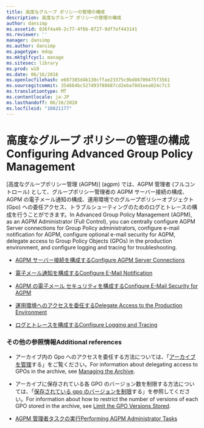 ```yaml
---
title: 高度なグループ ポリシーの管理の構成
description: 高度なグループ ポリシーの管理の構成
author: dansimp
ms.assetid: 836f4a49-2c77-4f6b-8727-9df7ef443141
ms.reviewer: ''
manager: dansimp
ms.author: dansimp
ms.pagetype: mdop
ms.mktglfcycl: manage
ms.sitesec: library
ms.prod: w10
ms.date: 06/16/2016
ms.openlocfilehash: e607385d4b130cffae23375c9bd86709475f3561
ms.sourcegitcommit: 354664bc527d93f80687cd2eba70d1eea024c7c3
ms.translationtype: MT
ms.contentlocale: ja-JP
ms.lasthandoff: 06/26/2020
ms.locfileid: "10821177"
---
```

# <span data-ttu-id="fd2e0-103">高度なグループ ポリシーの管理の構成</span><span class="sxs-lookup"><span data-stu-id="fd2e0-103">Configuring Advanced Group Policy Management</span></span>


<span data-ttu-id="fd2e0-104">[高度なグループポリシー管理 (AGPM)] (agpm) では、AGPM 管理者 (フルコントロール) として、グループポリシー管理者の AGPM サーバー接続の構成、AGPM の電子メール通知の構成、運用環境でのグループポリシーオブジェクト (Gpo) への委任アクセス、トラブルシューティングのためのログとトレースの構成を行うことができます。</span><span class="sxs-lookup"><span data-stu-id="fd2e0-104">In Advanced Group Policy Management (AGPM), as an AGPM Administrator (Full Control), you can centrally configure AGPM Server connections for Group Policy administrators, configure e-mail notification for AGPM, configure optional e-mail security for AGPM, delegate access to Group Policy Objects (GPOs) in the production environment, and configure logging and tracing for troubleshooting.</span></span>

-   [<span data-ttu-id="fd2e0-105">AGPM サーバー接続を構成する</span><span class="sxs-lookup"><span data-stu-id="fd2e0-105">Configure AGPM Server Connections</span></span>](configure-agpm-server-connections-agpm30ops.md)

-   [<span data-ttu-id="fd2e0-106">電子メール通知を構成する</span><span class="sxs-lookup"><span data-stu-id="fd2e0-106">Configure E-Mail Notification</span></span>](configure-e-mail-notification-agpm30ops.md)

-   [<span data-ttu-id="fd2e0-107">AGPM の電子メール セキュリティを構成する</span><span class="sxs-lookup"><span data-stu-id="fd2e0-107">Configure E-Mail Security for AGPM</span></span>](configure-e-mail-security-for-agpm-agpm30ops.md)

-   [<span data-ttu-id="fd2e0-108">運用環境へのアクセスを委任する</span><span class="sxs-lookup"><span data-stu-id="fd2e0-108">Delegate Access to the Production Environment</span></span>](delegate-access-to-the-production-environment-agpm30ops.md)

-   [<span data-ttu-id="fd2e0-109">ログとトレースを構成する</span><span class="sxs-lookup"><span data-stu-id="fd2e0-109">Configure Logging and Tracing</span></span>](configure-logging-and-tracing-agpm30ops.md)

### <span data-ttu-id="fd2e0-110">その他の参照情報</span><span class="sxs-lookup"><span data-stu-id="fd2e0-110">Additional references</span></span>

-   <span data-ttu-id="fd2e0-111">アーカイブ内の Gpo へのアクセスを委任する方法については、「[アーカイブを管理](managing-the-archive.md)する」をご覧ください。</span><span class="sxs-lookup"><span data-stu-id="fd2e0-111">For information about delegating access to GPOs in the archive, see [Managing the Archive](managing-the-archive.md).</span></span>

-   <span data-ttu-id="fd2e0-112">アーカイブに保存されている各 GPO のバージョン数を制限する方法については、「[保存されている gpo のバージョンを制限](limit-the-gpo-versions-stored-agpm30ops.md)する」を参照してください。</span><span class="sxs-lookup"><span data-stu-id="fd2e0-112">For information about how to restrict the number of versions of each GPO stored in the archive, see [Limit the GPO Versions Stored](limit-the-gpo-versions-stored-agpm30ops.md).</span></span>

-   [<span data-ttu-id="fd2e0-113">AGPM 管理者タスクの実行</span><span class="sxs-lookup"><span data-stu-id="fd2e0-113">Performing AGPM Administrator Tasks</span></span>](performing-agpm-administrator-tasks-agpm30ops.md)

 

 





